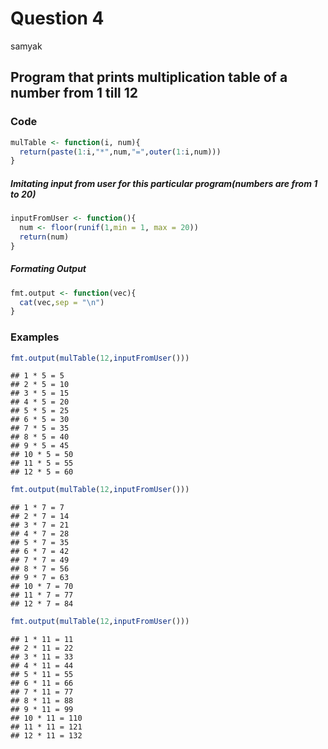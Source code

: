 Question 4
================
samyak

Program that prints multiplication table of a number from 1 till 12
-------------------------------------------------------------------

### Code

``` r
mulTable <- function(i, num){
  return(paste(1:i,"*",num,"=",outer(1:i,num)))
}
```

##### Imitating input from user for this particular program(numbers are from 1 to 20)

``` r
inputFromUser <- function(){
  num <- floor(runif(1,min = 1, max = 20))
  return(num) 
}
```

##### Formating Output

``` r
fmt.output <- function(vec){
  cat(vec,sep = "\n")
}
```

### Examples

``` r
fmt.output(mulTable(12,inputFromUser()))
```

    ## 1 * 5 = 5
    ## 2 * 5 = 10
    ## 3 * 5 = 15
    ## 4 * 5 = 20
    ## 5 * 5 = 25
    ## 6 * 5 = 30
    ## 7 * 5 = 35
    ## 8 * 5 = 40
    ## 9 * 5 = 45
    ## 10 * 5 = 50
    ## 11 * 5 = 55
    ## 12 * 5 = 60

``` r
fmt.output(mulTable(12,inputFromUser()))
```

    ## 1 * 7 = 7
    ## 2 * 7 = 14
    ## 3 * 7 = 21
    ## 4 * 7 = 28
    ## 5 * 7 = 35
    ## 6 * 7 = 42
    ## 7 * 7 = 49
    ## 8 * 7 = 56
    ## 9 * 7 = 63
    ## 10 * 7 = 70
    ## 11 * 7 = 77
    ## 12 * 7 = 84

``` r
fmt.output(mulTable(12,inputFromUser()))
```

    ## 1 * 11 = 11
    ## 2 * 11 = 22
    ## 3 * 11 = 33
    ## 4 * 11 = 44
    ## 5 * 11 = 55
    ## 6 * 11 = 66
    ## 7 * 11 = 77
    ## 8 * 11 = 88
    ## 9 * 11 = 99
    ## 10 * 11 = 110
    ## 11 * 11 = 121
    ## 12 * 11 = 132
